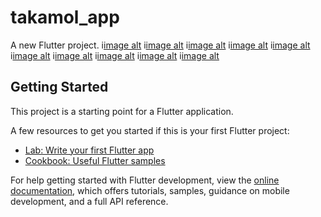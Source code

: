 # takamol_app

A new Flutter project.
i[image alt](https://github.com/WalaAboElsaod/Takamol_app/blob/1656fcb1113d423e5c466e1409cacecdedc18d8b/Simulator%20Screen%20Shot%20-%20iPhone%2012%20-%202023-06-20%20at%2018.15.53.png )
i[image alt](https://github.com/WalaAboElsaod/Takamol_app/blob/1656fcb1113d423e5c466e1409cacecdedc18d8b/Simulator%20Screen%20Shot%20-%20iPhone%2012%20-%202023-06-20%20at%2018.18.13.png)
i[image alt](https://github.com/WalaAboElsaod/Takamol_app/blob/1656fcb1113d423e5c466e1409cacecdedc18d8b/Simulator%20Screen%20Shot%20-%20iPhone%2012%20-%202023-06-20%20at%2018.18.35.png)
i[image alt](https://github.com/WalaAboElsaod/Takamol_app/blob/1656fcb1113d423e5c466e1409cacecdedc18d8b/Simulator%20Screen%20Shot%20-%20iPhone%2012%20-%202023-06-20%20at%2018.18.35.png)
i[image alt](https://github.com/WalaAboElsaod/Takamol_app/blob/1656fcb1113d423e5c466e1409cacecdedc18d8b/Simulator%20Screen%20Shot%20-%20iPhone%2012%20-%202023-06-20%20at%2018.19.39.png)
i[image alt](https://github.com/WalaAboElsaod/Takamol_app/blob/1656fcb1113d423e5c466e1409cacecdedc18d8b/Simulator%20Screen%20Shot%20-%20iPhone%2012%20-%202023-06-20%20at%2018.20.09.png)
i[image alt](https://github.com/WalaAboElsaod/Takamol_app/blob/1656fcb1113d423e5c466e1409cacecdedc18d8b/Simulator%20Screen%20Shot%20-%20iPhone%2012%20-%202023-06-20%20at%2018.20.33.png)
i[image alt](https://github.com/WalaAboElsaod/Takamol_app/blob/1656fcb1113d423e5c466e1409cacecdedc18d8b/Simulator%20Screen%20Shot%20-%20iPhone%2012%20-%202023-06-20%20at%2018.30.17.png)
i[image alt](https://github.com/WalaAboElsaod/Takamol_app/blob/1656fcb1113d423e5c466e1409cacecdedc18d8b/Simulator%20Screen%20Shot%20-%20iPhone%2012%20-%202023-06-20%20at%2018.30.57.png)
i[image alt](https://github.com/WalaAboElsaod/Takamol_app/blob/1656fcb1113d423e5c466e1409cacecdedc18d8b/Simulator%20Screenshot%20-%20iPhone%2013%20Pro%20Max%20-%202023-07-12%20at%2021.35.30.png)

## Getting Started

This project is a starting point for a Flutter application.

A few resources to get you started if this is your first Flutter project:

- [Lab: Write your first Flutter app](https://docs.flutter.dev/get-started/codelab)
- [Cookbook: Useful Flutter samples](https://docs.flutter.dev/cookbook)

For help getting started with Flutter development, view the
[online documentation](https://docs.flutter.dev/), which offers tutorials,
samples, guidance on mobile development, and a full API reference.
